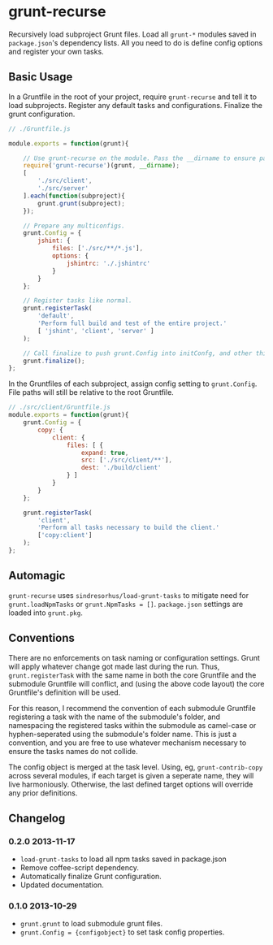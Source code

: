 # grunt-recurse

Recursively load subproject Grunt files. Load all `grunt-*` modules saved in
`package.json`'s dependency lists. All you need to do is define config options
and register your own tasks.

## Basic Usage

In a Gruntfile in the root of your project, require `grunt-recurse` and tell it
to load subprojects. Register any default tasks and configurations. Finalize
the grunt configuration.

```javascript
// ./Gruntfile.js

module.exports = function(grunt){

    // Use grunt-recurse on the module. Pass the __dirname to ensure pathing.
    require('grunt-recurse')(grunt, __dirname);
    [
        './src/client',
        './src/server'
    ].each(function(subproject){
        grunt.grunt(subproject);
    });

    // Prepare any multiconfigs.
    grunt.Config = {
        jshint: {
            files: ['./src/**/*.js'],
            options: {
                jshintrc: './.jshintrc'
            }
        }
    };

    // Register tasks like normal.
    grunt.registerTask(
        'default', 
        'Perform full build and test of the entire project.'
        [ 'jshint', 'client', 'server' ]
    );

    // Call finalize to push grunt.Config into initConfg, and other things.
    grunt.finalize();
};
```

In the Gruntfiles of each subproject, assign config setting to `grunt.Config`.
File paths will still be relative to the root Gruntfile.

```javascript
// ./src/client/Gruntfile.js
module.exports = function(grunt){
    grunt.Config = {
        copy: {
            client: {
                files: [ {
                    expand: true,
                    src: ['./src/client/**'],
                    dest: './build/client'
                } ]
            }
        }
    };

    grunt.registerTask(
        'client',
        'Perform all tasks necessary to build the client.'
        ['copy:client']
    );
};
```

## Automagic

`grunt-recurse` uses `sindresorhus/load-grunt-tasks` to mitigate need for
`grunt.loadNpmTasks` or `grunt.NpmTasks = []`. `package.json` settings are
loaded into `grunt.pkg`.

## Conventions

There are no enforcements on task naming or configuration settings. Grunt will
apply whatever change got made last during the run. Thus, `grunt.registerTask`
with the same name in both the core Gruntfile and the submodule Gruntfile
will conflict, and (using the above code layout) the core Gruntfile's definition
will be used.

For this reason, I recommend the convention of each submodule Gruntfile
registering a task with the name of the submodule's folder, and namespacing
the registered tasks within the submodule as camel-case or hyphen-seperated
using the submodule's folder name. This is just a convention, and you are free
to use whatever mechanism necessary to ensure the tasks names do not collide.

The config object is merged at the task level. Using, eg, `grunt-contrib-copy`
across several modules, if each target is given a seperate name, they will live
harmoniously. Otherwise, the last defined target options will override any prior 
definitions.

## Changelog

### 0.2.0 2013-11-17
 - `load-grunt-tasks` to load all npm tasks saved in package.json
 - Remove coffee-script dependency.
 - Automatically finalize Grunt configuration.
 - Updated documentation.

### 0.1.0 2013-10-29
 - `grunt.grunt` to load submodule grunt files.
 - `grunt.Config = {configobject}` to set task config properties.
